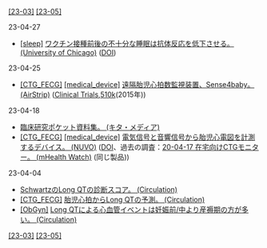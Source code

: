 [\[23-03\]](2303.md) [\[23-05\]](2305.md)

23-04-27
* [\[sleep\]](sleep.md) [ワクチン接種前後の不十分な睡眠は抗体反応を低下させる。 (University of Chicago)](https://news.uchicago.edu/story/not-getting-enough-sleep-can-dilute-antibody-response-vaccination-study-finds) ([DOI](https://doi.org/10.1016/j.cub.2023.02.017))

23-04-25
* [\[CTG_FECG\]](CTG_FECG.md) [\[medical_device\]](medical_device.md) [遠隔胎児心拍数監視装置、Sense4baby。 (AirStrip)](https://www.airstrip.com/usecases/fetal-monitoring) ([Clinical Trials](https://clinicaltrials.gov/ct2/show/NCT02379351),[510k](https://www.accessdata.fda.gov/cdrh_docs/pdf14/K143114.pdf)(2015年))

23-04-18
* [臨床研究ポケット資料集。 (キタ・メディア)](http://www.kitamedia.co.jp/jacst/index.html)
* [\[CTG_FECG\]](CTG_FECG.md) [\[medical_device\]](medical_device.md) [電気信号と音響信号から胎児心電図を計測するデバイス。 (NUVO)](https://www.nuvocares.com/) ([DOI](https://doi.org/10.1016/j.ajogmf.2020.100101)、過去の調査：[20-04-17 在宅向けCTGモニター。 (mHealth Watch)](2004.md) (同じ製品))

23-04-04
* [SchwartzのLong QTの診断スコア。 (Circulation)](https://doi.org/10.1161/CIRCEP.111.962019)
* [\[CTG_FECG\]](CTG_FECG.md) [胎児心拍からLong QTの予測。 (Circulation)](https://doi.org/10.1161/CIRCULATIONAHA.112.114132)
* [\[ObGyn\]](ObGyn.md) [Long QTによる心血管イベントは妊娠前/中より産褥期の方が多い。 (Circulation)](https://doi.org/10.1161/01.CIR.97.5.451)

[\[23-03\]](2303.md) [\[23-05\]](2305.md)
